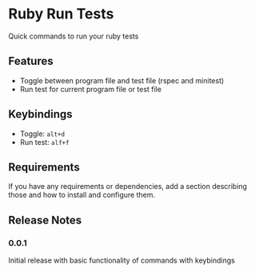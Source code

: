 # Ruby Run Tests

Quick commands to run your ruby tests

## Features

- Toggle between program file and test file (rspec and minitest)
- Run test for current program file or test file

## Keybindings

- Toggle: `alt+d`
- Run test: `alf+f`

## Requirements

If you have any requirements or dependencies, add a section describing those and how to install and configure them.

## Release Notes

### 0.0.1

Initial release with basic functionality of commands with keybindings
